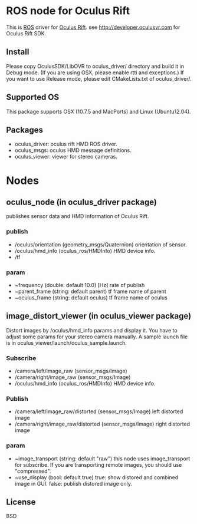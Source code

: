 ROS node for Oculus Rift
=========================
This is [ROS](http://ros.org) driver for [Oculus Rift](http://www.oculusvr.com).
see http://developer.oculusvr.com for Oculus Rift SDK.

Install
-----------------
Please copy OculusSDK/LibOVR to oculus_driver/ directory and build it in Debug mode.
(If you are using OSX, please enable rtti and exceptions.)
If you want to use Release mode, please edit CMakeLists.txt of oculus_driver/.

Supported OS
-----------------
This package supports OSX (10.7.5 and MacPorts) and Linux (Ubuntu12.04).

Packages
------------------
* oculus_driver: oculus rift HMD ROS driver.
* oculus_msgs: oculus HMD message definitions.
* oculus_viewer: viewer for stereo cameras.

Nodes
=============

oculus_node (in oculus_driver package)
------------------
publishes sensor data and HMD information of Oculus Rift.

### publish

* /oculus/orientation (geometry_msgs/Quaternion) orientation of sensor.
* /oculus/hmd_info (oculus_ros/HMDInfo) HMD device info.
* /tf

### param
* ~frequency (double: default 10.0) [Hz] rate of publish
* ~parent_frame (string: default parent) tf frame name of parent
* ~oculus_frame (string: default oculus) tf frame name of oculus

image_distort_viewer (in oculus_viewer package)
-------------------
Distort images by /oculus/hmd_info params and display it.
You have to adjust some params for your stereo camera manually.
A sample launch file is in oculus_viewer/launch/oculus_sample.launch.

### Subscribe
* /camera/left/image_raw (sensor_msgs/Image)
* /camera/right/image_raw (sensor_msgs/Image)
* /oculus/hmd_info (oculus_ros/HMDInfo) HMD device info.

### Publish
* /camera/left/image_raw/distorted (sensor_msgs/Image) left distorted image
* /camera/right/image_raw/distorted (sensor_msgs/Image) right distorted image

### param
* ~image_transport (string: default "raw") this node uses image_transport for subscribe. If you are transporting remote images, you should use "compressed".
* ~use_display (bool: default true) true: show distored and combined image in GUI. false: publish distored image only.

License
-----------
BSD
